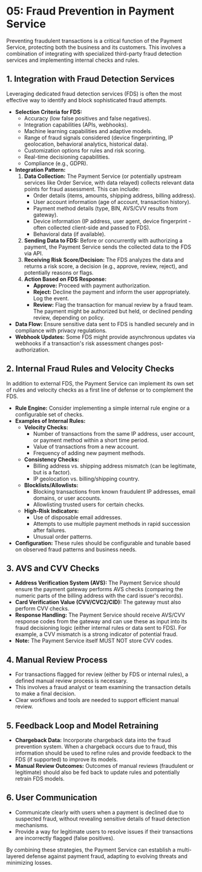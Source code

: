# 05: Fraud Prevention in Payment Service

Preventing fraudulent transactions is a critical function of the Payment Service, protecting both the business and its customers. This involves a combination of integrating with specialized third-party fraud detection services and implementing internal checks and rules.

## 1. Integration with Fraud Detection Services

Leveraging dedicated fraud detection services (FDS) is often the most effective way to identify and block sophisticated fraud attempts.

*   **Selection Criteria for FDS:**
    *   Accuracy (low false positives and false negatives).
    *   Integration capabilities (APIs, webhooks).
    *   Machine learning capabilities and adaptive models.
    *   Range of fraud signals considered (device fingerprinting, IP geolocation, behavioral analytics, historical data).
    *   Customization options for rules and risk scoring.
    *   Real-time decisioning capabilities.
    *   Compliance (e.g., GDPR).
*   **Integration Pattern:**
    1.  **Data Collection:** The Payment Service (or potentially upstream services like Order Service, with data relayed) collects relevant data points for fraud assessment. This can include:
        *   Order details (items, amounts, shipping address, billing address).
        *   User account information (age of account, transaction history).
        *   Payment method details (type, BIN, AVS/CVV results from gateway).
        *   Device information (IP address, user agent, device fingerprint - often collected client-side and passed to FDS).
        *   Behavioral data (if available).
    2.  **Sending Data to FDS:** Before or concurrently with authorizing a payment, the Payment Service sends the collected data to the FDS via API.
    3.  **Receiving Risk Score/Decision:** The FDS analyzes the data and returns a risk score, a decision (e.g., approve, review, reject), and potentially reasons or flags.
    4.  **Action Based on FDS Response:**
        *   **Approve:** Proceed with payment authorization.
        *   **Reject:** Decline the payment and inform the user appropriately. Log the event.
        *   **Review:** Flag the transaction for manual review by a fraud team. The payment might be authorized but held, or declined pending review, depending on policy.
*   **Data Flow:** Ensure sensitive data sent to FDS is handled securely and in compliance with privacy regulations.
*   **Webhook Updates:** Some FDS might provide asynchronous updates via webhooks if a transaction's risk assessment changes post-authorization.

## 2. Internal Fraud Rules and Velocity Checks

In addition to external FDS, the Payment Service can implement its own set of rules and velocity checks as a first line of defense or to complement the FDS.

*   **Rule Engine:** Consider implementing a simple internal rule engine or a configurable set of checks.
*   **Examples of Internal Rules:**
    *   **Velocity Checks:**
        *   Number of transactions from the same IP address, user account, or payment method within a short time period.
        *   Value of transactions from a new account.
        *   Frequency of adding new payment methods.
    *   **Consistency Checks:**
        *   Billing address vs. shipping address mismatch (can be legitimate, but is a factor).
        *   IP geolocation vs. billing/shipping country.
    *   **Blocklists/Allowlists:**
        *   Blocking transactions from known fraudulent IP addresses, email domains, or user accounts.
        *   Allowlisting trusted users for certain checks.
    *   **High-Risk Indicators:**
        *   Use of disposable email addresses.
        *   Attempts to use multiple payment methods in rapid succession after failures.
        *   Unusual order patterns.
*   **Configuration:** These rules should be configurable and tunable based on observed fraud patterns and business needs.

## 3. AVS and CVV Checks

*   **Address Verification System (AVS):** The Payment Service should ensure the payment gateway performs AVS checks (comparing the numeric parts of the billing address with the card issuer's records).
*   **Card Verification Value (CVV/CVC2/CID):** The gateway must also perform CVV checks.
*   **Response Handling:** The Payment Service should receive AVS/CVV response codes from the gateway and can use these as input into its fraud decisioning logic (either internal rules or data sent to FDS). For example, a CVV mismatch is a strong indicator of potential fraud.
*   **Note:** The Payment Service itself MUST NOT store CVV codes.

## 4. Manual Review Process

*   For transactions flagged for review (either by FDS or internal rules), a defined manual review process is necessary.
*   This involves a fraud analyst or team examining the transaction details to make a final decision.
*   Clear workflows and tools are needed to support efficient manual review.

## 5. Feedback Loop and Model Retraining

*   **Chargeback Data:** Incorporate chargeback data into the fraud prevention system. When a chargeback occurs due to fraud, this information should be used to refine rules and provide feedback to the FDS (if supported) to improve its models.
*   **Manual Review Outcomes:** Outcomes of manual reviews (fraudulent or legitimate) should also be fed back to update rules and potentially retrain FDS models.

## 6. User Communication

*   Communicate clearly with users when a payment is declined due to suspected fraud, without revealing sensitive details of fraud detection mechanisms.
*   Provide a way for legitimate users to resolve issues if their transactions are incorrectly flagged (false positives).

By combining these strategies, the Payment Service can establish a multi-layered defense against payment fraud, adapting to evolving threats and minimizing losses.